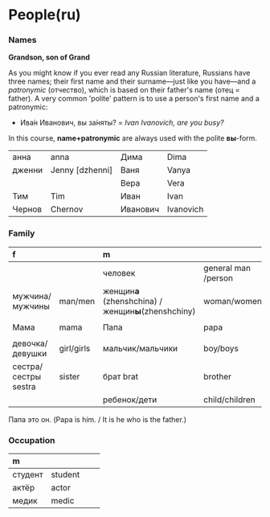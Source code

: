 # People\(ru\)



### Names

**Grandson, son of Grand**

As you might know if you ever read any Russian literature, Russians have three names; their first name and their surname—just like you have—and a _patronymic_ \(отчество\), which is based on their father's name \(отец = father\). A very common 'polite' pattern is to use a person's first name and a patronymic:

* Ива́н Иванович, вы за́няты? = _Ivan Ivanovich, are you busy?_

In this course, **name+patronymic** are always used with the polite **вы**-form.

|  |  |  |  |
| :--- | :--- | :--- | :--- |
| анна | anna | Дима | Dima |
| дженни | Jenny \[dzhenni\] | Ваня | Vanya |
|  |  | Вера | Vera |
| Тим | Tim | Иван | Ivan |
| Чернов | Chernov | Иванович | Ivanovich |

### Family

| f |  | m |  |
| :--- | :--- | :--- | :--- |
|  |  | человек | general man /person |
| мужчина/мужчины | man/men | женщин**а** \(zhenshchina\) / женщин**ы**\(zhenshchiny\) | woman/women |
|  |  |  |  |
| Мама | mama | Папа | papa |
|  |  |  |  |
| девочка/девушки | girl/girls | мальчик/мальчики | boy/boys |
| сестра/сестры sestra | sister | брат brat | brother |
|  |  | ребенок/дети | child/children |

Папа это он. \(Papa is him. / It is he who is the father.\)

### Occupation

| m |  |  |  |
| :--- | :--- | :--- | :--- |
| студент | student |  |  |
| актёр | actor |  |  |
| медик | medic |  |  |

